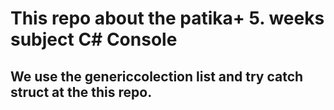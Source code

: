 # This repo about the patika+ 5. weeks subject C# Console
## We use the genericcolection list and try catch struct at the this repo.